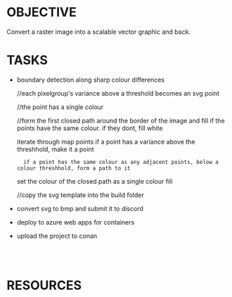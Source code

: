 
# OBJECTIVE
Convert a raster image into a scalable vector graphic and back.

# TASKS

- boundary detection along sharp colour differences

    //each pixelgroup's variance above a threshold becomes an svg point

    //the point has a single colour

    //form the first closed path around the border of the image and fill if the points have the same colour. if they dont, fill white

    iterate through map points
        if a point has a variance above the threshhold, make it a point

        if a point has the same colour as any adjacent points, below a colour threshhold, form a path to it

    set the colour of the closed path as a single colour fill

    //copy the svg template into the build folder

- convert svg to bmp and submit it to discord

- deploy to azure web apps for containers

- upload the project to conan

<br>
<br>

# RESOURCES
